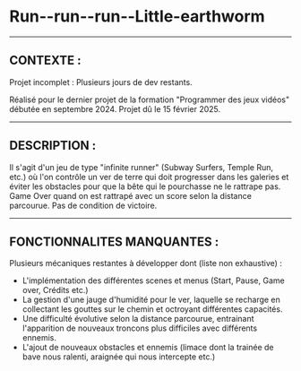 # Run--run--run--Little-earthworm
--------------------------------------------------------------
CONTEXTE :
----------
Projet incomplet : Plusieurs jours de dev restants.

Réalisé pour le dernier projet de la formation "Programmer des jeux vidéos" débutée en septembre 2024. Projet dû le 15 février 2025.

--------------------------------------------------------------
DESCRIPTION :
-------------
Il s'agit d'un jeu de type "infinite runner" (Subway Surfers, Temple Run, etc.) où l'on contrôle un ver de terre qui doit progresser dans les galeries et éviter les obstacles pour que la bête qui le pourchasse ne le rattrape pas.
Game Over quand on est rattrapé avec un score selon la distance parcourue. Pas de condition de victoire.

--------------------------------------------------------------
FONCTIONNALITES MANQUANTES :
----------------------------
Plusieurs mécaniques restantes à développer dont (liste non exhaustive) :
- L'implémentation des différentes scenes et menus (Start, Pause, Game over, Crédits etc.)
- La gestion d'une jauge d'humidité pour le ver, laquelle se recharge en collectant les gouttes sur le chemin et octroyant différentes capacités.
- Une difficulté évolutive selon la distance parcourue, entrainant l'apparition de nouveaux troncons plus difficiles avec différents ennemis.
- L'ajout de nouveaux obstacles et ennemis (limace dont la trainée de bave nous ralenti, araignée qui nous intercepte etc.)